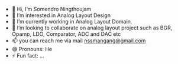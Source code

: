 - 👋 Hi, I’m Somendro Ningthoujam
- 👀 I’m interested in Analog Layout Design
- 🌱 I’m currently working in Analog Layout Domain.
- 💞️ I’m looking to collaborate on analog layout project such as BGR, Opamp, LDO, Comparator, ADC and DAC etc
- 📫 you can reach me via mail nssmangang@gmail.com
- 😄 Pronouns: He
- ⚡ Fun fact: ...

<!---
Somendro12/Somendro12 is a ✨ special ✨ repository because its `README.md` (this file) appears on your GitHub profile.
You can click the Preview link to take a look at your changes.
--->
